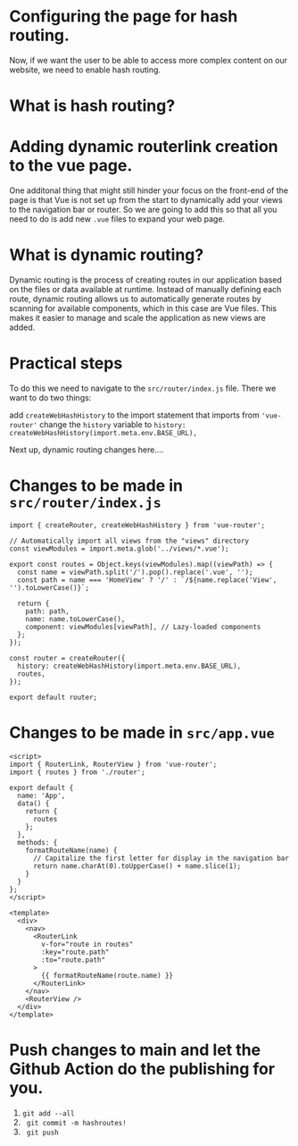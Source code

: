 # Configuring the page for hash routing.
Now, if we want the user to be able to access more complex content on our website, we need to enable hash routing. 

# What is hash routing?




# Adding dynamic routerlink creation to the vue page.
One additonal thing that might still hinder your focus on the front-end of the page is that Vue is not set up from the start to dynamically add your views to the navigation bar or router. So we are going to add this so that all you need to do is add new `.vue` files to expand your web page.

# What is dynamic routing?
Dynamic routing is the process of creating routes in our application based on the files or data available at runtime. Instead of manually defining each route, dynamic routing allows us to automatically generate routes by scanning for available components, which in this case are Vue files. This makes it easier to manage and scale the application as new views are added.


# Practical steps

To do this we need to navigate to the `src/router/index.js` file. There we want to do two things:

add `createWebHashHistory` to the import statement that imports from `'vue-router'`
change the `history` variable to `history: createWebHashHistory(import.meta.env.BASE_URL),`

Next up, dynamic routing changes here....

# Changes to be made in `src/router/index.js`
```
import { createRouter, createWebHashHistory } from 'vue-router';

// Automatically import all views from the "views" directory
const viewModules = import.meta.glob('../views/*.vue');

export const routes = Object.keys(viewModules).map((viewPath) => {
  const name = viewPath.split('/').pop().replace('.vue', '');
  const path = name === 'HomeView' ? '/' : `/${name.replace('View', '').toLowerCase()}`;

  return {
    path: path,
    name: name.toLowerCase(),
    component: viewModules[viewPath], // Lazy-loaded components
  };
});

const router = createRouter({
  history: createWebHashHistory(import.meta.env.BASE_URL),
  routes,
});

export default router;
```


# Changes to be made in `src/app.vue`
```
<script>
import { RouterLink, RouterView } from 'vue-router';
import { routes } from './router';

export default {
  name: 'App',
  data() {
    return {
      routes
    };
  },
  methods: {
    formatRouteName(name) {
      // Capitalize the first letter for display in the navigation bar
      return name.charAt(0).toUpperCase() + name.slice(1);
    }
  }
};
</script>

<template>
  <div>
    <nav>
      <RouterLink
        v-for="route in routes"
        :key="route.path"
        :to="route.path"
      >
        {{ formatRouteName(route.name) }}
      </RouterLink>
    </nav>
    <RouterView />
  </div>
</template>
```

# Push changes to main and let the Github Action do the publishing for you.
1. ` git add --all `
2. ` git commit -m hashroutes!`
3. ` git push`
